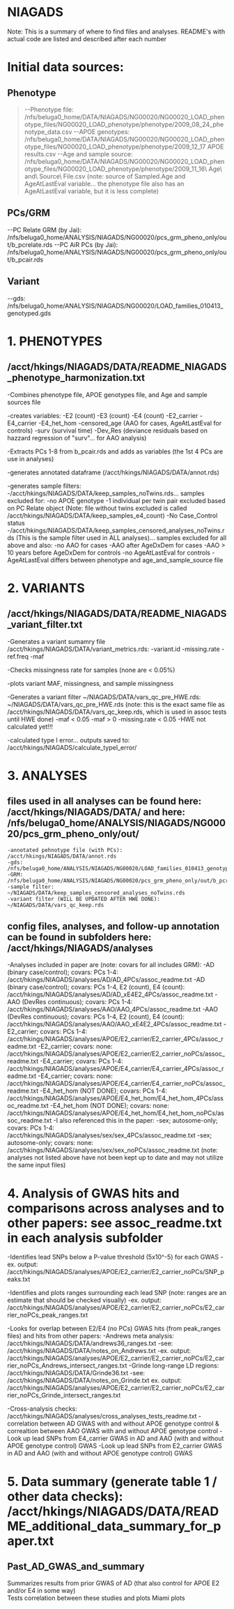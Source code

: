 # NIAGADS
Note: This is a summary of where to find files and analyses. README's with actual code are listed and described after each number

# Initial data sources:
## Phenotype
>--Phenotype file: /nfs/beluga0_home/DATA/NIAGADS/NG00020/NG00020_LOAD_phenotype_files/NG00020_LOAD_phenotype/phenotype/2009_08_24_phenotype_data.csv
>--APOE genotypes: /nfs/beluga0_home/DATA/NIAGADS/NG00020/NG00020_LOAD_phenotype_files/NG00020_LOAD_phenotype/phenotype/2009_12_17 APOE results.csv
>--Age and sample source: /nfs/beluga0_home/DATA/NIAGADS/NG00020/NG00020_LOAD_phenotype_files/NG00020_LOAD_phenotype/phenotype/2009_11_16\ Age\ and\ Source\ File.csv	(note: source of Sampled.Age and AgeAtLastEval variable... the phenotype file also has an AgeAtLastEval variable, but it is less complete)

## PCs/GRM
--PC Relate GRM (by Jai): /nfs/beluga0_home/ANALYSIS/NIAGADS/NG00020/pcs_grm_pheno_only/out/b_pcrelate.rds
--PC AiR PCs (by Jai): /nfs/beluga0_home/ANALYSIS/NIAGADS/NG00020/pcs_grm_pheno_only/out/b_pcair.rds

## Variant
--gds: /nfs/beluga0_home/ANALYSIS/NIAGADS/NG00020/LOAD_families_010413_genotyped.gds


# 1. PHENOTYPES
## /acct/hkings/NIAGADS/DATA/README_NIAGADS_phenotype_harmonization.txt
-Combines phenotype file, APOE genotypes file, and Age and sample sources file

-creates variables:
	-E2 (count)
	-E3 (count)
	-E4 (count)
	-E2_carrier
	-E4_carrier
	-E4_het_hom
	-censored_age (AAO for cases, AgeAtLastEval for controls)
	-surv (survival time)
	-Dev_Res (deviance residuals based on hazzard regression of "surv"... for AAO analysis)

-Extracts PCs 1-8 from b_pcair.rds and adds as variables (the 1st 4 PCs are use in analyses)

-generates annotated dataframe (/acct/hkings/NIAGADS/DATA/annot.rds)

-generates sample filters:
	-/acct/hkings/NIAGADS/DATA/keep_samples_noTwins.rds... samples excluded for:
		-no APOE genotype
		-1 individual per twin pair excluded based on PC Relate object	(Note: file without twins excluded is called /acct/hkings/NIAGADS/DATA/keep_samples_e4_count)
		-No Case_Control status
	-/acct/hkings/NIAGADS/DATA/keep_samples_censored_analyses_noTwins.rds 	(This is the sample filter used in ALL analyses)... samples excluded for all above and also:
		-no AAO for cases
		-AAO after AgeDxDem for cases
		-AAO > 10 years before AgeDxDem for controls
		-no AgeAtLastEval for controls
		-AgeAtLastEval differs between phenotype and age_and_sample_source file


# 2. VARIANTS
## /acct/hkings/NIAGADS/DATA/README_NIAGADS_variant_filter.txt
-Generates a variant sumamry file /acct/hkings/NIAGADS/DATA/variant_metrics.rds:
	-variant.id
	-missing.rate
	-ref.freq
	-maf

-Checks missingness rate for samples (none are < 0.05%)

-plots variant MAF, missingness, and sample missingness

-Generates a variant filter ~/NIAGADS/DATA/vars_qc_pre_HWE.rds:
~/NIAGADS/DATA/vars_qc_pre_HWE.rds (note: this is the exact same file as /acct/hkings/NIAGADS/DATA/vars_qc_keep.rds, which is used in assoc tests until HWE done)
	-maf < 0.05
	-maf > 0
	-missing.rate < 0.05
	-HWE not calculated yet!!!

-calculated type I error... outputs saved to: /acct/hkings/NIAGADS/calculate_typeI_error/



# 3. ANALYSES
## files used in all analyses can be found here: /acct/hkings/NIAGADS/DATA/ and here: /nfs/beluga0_home/ANALYSIS/NIAGADS/NG00020/pcs_grm_pheno_only/out/
	-annotated pehnotype file (with PCs): /acct/hkings/NIAGADS/DATA/annot.rds
	-gds: /nfs/beluga0_home/ANALYSIS/NIAGADS/NG00020/LOAD_families_010413_genotyped.gds
	-GRM: /nfs/beluga0_home/ANALYSIS/NIAGADS/NG00020/pcs_grm_pheno_only/out/b_pcr_mat.rds
	-sample filter: ~/NIAGADS/DATA/keep_samples_censored_analyses_noTwins.rds
	-variant filter (WILL BE UPDATED AFTER HWE DONE): ~/NIAGADS/DATA/vars_qc_keep.rds

## config files, analyses, and follow-up annotation can be found in subfolders here: /acct/hkings/NIAGADS/analyses
-Analyses included in paper are (note: covars for all includes GRM):
	-AD (binary case/control); covars: PCs 1-4: /acct/hkings/NIAGADS/analyses/AD/AD_4PCs/assoc_readme.txt
	-AD (binary case/control); covars: PCs 1-4, E2 (count), E4 (count): /acct/hkings/NIAGADS/analyses/AD/AD_xE4E2_4PCs/assoc_readme.txt
	-AAO (DevRes continuous); covars: PCs 1-4: /acct/hkings/NIAGADS/analyses/AAO/AAO_4PCs/assoc_readme.txt
	-AAO (DevRes continuous); covars: PCs 1-4, E2 (count), E4 (count): /acct/hkings/NIAGADS/analyses/AAO/AAO_xE4E2_4PCs/assoc_readme.txt
	-E2_carrier; covars: PCs 1-4: /acct/hkings/NIAGADS/analyses/APOE/E2_carrier/E2_carrier_4PCs/assoc_readme.txt
	-E2_carrier; covars: none: /acct/hkings/NIAGADS/analyses/APOE/E2_carrier/E2_carrier_noPCs/assoc_readme.txt
	-E4_carrier; covars: PCs 1-4: /acct/hkings/NIAGADS/analyses/APOE/E4_carrier/E4_carrier_4PCs/assoc_readme.txt
	-E4_carrier; covars: none: /acct/hkings/NIAGADS/analyses/APOE/E4_carrier/E4_carrier_noPCs/assoc_readme.txt
	-E4_het_hom (NOT DONE); covars: PCs 1-4: /acct/hkings/NIAGADS/analyses/APOE/E4_het_hom/E4_het_hom_4PCs/assoc_readme.txt
	-E4_het_hom (NOT DONE); covars: none: /acct/hkings/NIAGADS/analyses/APOE/E4_het_hom/E4_het_hom_noPCs/assoc_readme.txt
	-I also referenced this in the paper:
		-sex; autosome-only; covars: PCs 1-4: /acct/hkings/NIAGADS/analyses/sex/sex_4PCs/assoc_readme.txt
		-sex; autosome-only; covars: none: /acct/hkings/NIAGADS/analyses/sex/sex_noPCs/assoc_readme.txt
(note: analyses not listed above have not been kept up to date and may not utilize the same input files)



# 4. Analysis of GWAS hits and comparisons across analyses and to other papers: see assoc_readme.txt in each analysis subfolder
-Identifies lead SNPs below a P-value threshold (5x10^-5) for each GWAS
	-ex. output: /acct/hkings/NIAGADS/analyses/APOE/E2_carrier/E2_carrier_noPCs/SNP_peaks.txt

-Identifies and plots ranges surrounding each lead SNP (note: ranges are an estimate that should be checked visually)
	-ex. output: /acct/hkings/NIAGADS/analyses/APOE/E2_carrier/E2_carrier_noPCs/E2_carrier_noPCs_peak_ranges.txt

-Looks for overlap between E2/E4 (no PCs) GWAS hits (from peak_ranges files) and hits from other papers:
	-Andrews meta analysis: /acct/hkings/NIAGADS/DATA/andrews36_ranges.txt
		-see: /acct/hkings/NIAGADS/DATA/notes_on_Andrews.txt
		-ex. output: /acct/hkings/NIAGADS/analyses/APOE/E2_carrier/E2_carrier_noPCs/E2_carrier_noPCs_Andrews_intersect_ranges.txt
	-Grinde long-range LD regions: /acct/hkings/NIAGADS/DATA/Grinde36.txt
		-see: /acct/hkings/NIAGADS/DATA/notes_on_Grinde.txt
		ex. output: /acct/hkings/NIAGADS/analyses/APOE/E2_carrier/E2_carrier_noPCs/E2_carrier_noPCs_Grinde_intersect_ranges.txt

-Cross-analysis checks: /acct/hkings/NIAGADS/analyses/cross_analyses_tests_readme.txt
	-correlation between AD GWAS with and without APOE genotype control & correaltion between AAO GWAS with and without APOE genotype control
	-Look up lead SNPs from E4_carrier GWAS in AD and AAO (with and without APOE genotype control) GWAS
	-Look up lead SNPs from E2_carrier GWAS in AD and AAO (with and without APOE genotype control) GWAS 




# 5. Data summary (generate table 1 / other data checks): /acct/hkings/NIAGADS/DATA/README_additional_data_summary_for_paper.txt

## Past_AD_GWAS_and_summary
Summarizes results from prior GWAS of AD (that also control for APOE E2 and/or E4 in some way)  
Tests correlation between these studies and plots Miami plots 
